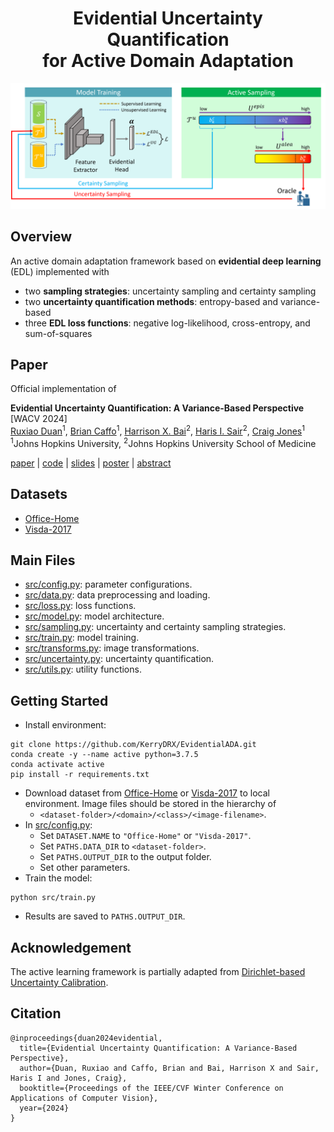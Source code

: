<div align="center">

  # Evidential Uncertainty Quantification</br>for Active Domain Adaptation

  <img src="docs/pipeline.png">

</div>


## Overview

An active domain adaptation framework based on **evidential deep learning** (EDL) implemented with
- two **sampling strategies**: uncertainty sampling and certainty sampling
- two **uncertainty quantification methods**: entropy-based and variance-based
- three **EDL loss functions**: negative log-likelihood, cross-entropy, and sum-of-squares

## Paper
Official implementation of 

<b>Evidential Uncertainty Quantification: A Variance-Based Perspective</b> [WACV 2024]
<br/>
[Ruxiao Duan](https://scholar.google.com/citations?hl=en&user=aG-fi1cAAAAJ)<sup>1</sup>,
[Brian Caffo](https://scholar.google.com/citations?hl=en&user=Ff81yEQAAAAJ)<sup>1</sup>,
[Harrison X. Bai](https://scholar.google.com/citations?hl=en&user=Kh96AEArs2gC)<sup>2</sup>,
[Haris I. Sair](https://scholar.google.com/citations?hl=en&user=DcUpmR8AAAAJ)<sup>2</sup>,
[Craig Jones](https://scholar.google.com/citations?hl=en&user=uWxO67gAAAAJ)<sup>1</sup>
<br/>
<sup>1</sup>Johns Hopkins University,
<sup>2</sup>Johns Hopkins University School of Medicine

[paper](https://arxiv.org/abs/2311.11367)
| [code](https://github.com/KerryDRX/EvidentialADA)
| [slides](https://github.com/KerryDRX/EvidentialADA/blob/main/docs/slides.pdf)
| [poster](https://github.com/KerryDRX/EvidentialADA/blob/main/docs/poster.pdf)
| [abstract](https://github.com/KerryDRX/EvidentialADA/blob/main/docs/abstract.pdf)

## Datasets
- [Office-Home](https://www.hemanthdv.org/officeHomeDataset.html)
- [Visda-2017](http://ai.bu.edu/visda-2017)

## Main Files
- [src/config.py](src/config.py): parameter configurations.
- [src/data.py](src/data.py): data preprocessing and loading.
- [src/loss.py](src/loss.py): loss functions.
- [src/model.py](src/model.py): model architecture.
- [src/sampling.py](src/sampling.py): uncertainty and certainty sampling strategies.
- [src/train.py](src/train.py): model training.
- [src/transforms.py](src/transforms.py): image transformations.
- [src/uncertainty.py](src/uncertainty.py): uncertainty quantification.
- [src/utils.py](src/utils.py): utility functions.

## Getting Started

- Install environment:
```
git clone https://github.com/KerryDRX/EvidentialADA.git
conda create -y --name active python=3.7.5
conda activate active
pip install -r requirements.txt
```

- Download dataset from [Office-Home](https://www.hemanthdv.org/officeHomeDataset.html) or [Visda-2017](http://ai.bu.edu/visda-2017) to local environment. Image files should be stored in the hierarchy of   
  - `<dataset-folder>/<domain>/<class>/<image-filename>`.
- In [src/config.py](src/config.py):
  - Set `DATASET.NAME` to `"Office-Home"` or `"Visda-2017"`.
  - Set `PATHS.DATA_DIR` to `<dataset-folder>`.
  - Set `PATHS.OUTPUT_DIR` to the output folder.
  - Set other parameters.
- Train the model: 

```
python src/train.py
```
- Results are saved to `PATHS.OUTPUT_DIR`.


## Acknowledgement

The active learning framework is partially adapted from [Dirichlet-based Uncertainty Calibration](https://github.com/BIT-DA/DUC).

## Citation

```
@inproceedings{duan2024evidential,
  title={Evidential Uncertainty Quantification: A Variance-Based Perspective},
  author={Duan, Ruxiao and Caffo, Brian and Bai, Harrison X and Sair, Haris I and Jones, Craig},
  booktitle={Proceedings of the IEEE/CVF Winter Conference on Applications of Computer Vision},
  year={2024}
}
```

